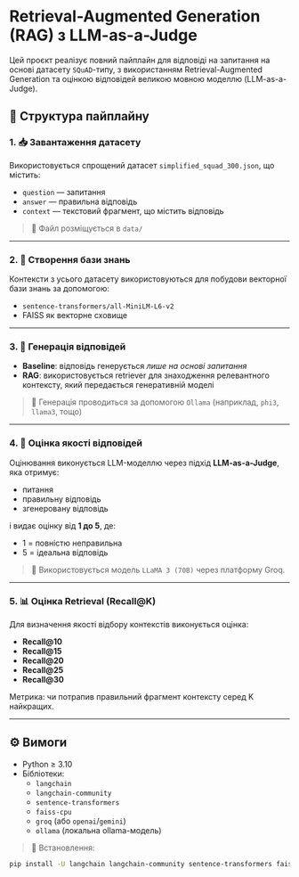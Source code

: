 # Retrieval-Augmented Generation (RAG) з LLM-as-a-Judge

Цей проєкт реалізує повний пайплайн для відповіді на запитання на основі датасету `SQuAD`-типу, з використанням Retrieval-Augmented Generation та оцінкою відповідей великою мовною моделлю (LLM-as-a-Judge).

## 🧩 Структура пайплайну

### 1. 📥 Завантаження датасету
Використовується спрощений датасет `simplified_squad_300.json`, що містить:
- `question` — запитання
- `answer` — правильна відповідь
- `context` — текстовий фрагмент, що містить відповідь

> 🔸 Файл розміщується в `data/`

---

### 2. 🧠 Створення бази знань
Контексти з усього датасету використовуються для побудови векторної бази знань за допомогою:
- `sentence-transformers/all-MiniLM-L6-v2`
- FAISS як векторне сховище

---

### 3. 💬 Генерація відповідей

- **Baseline**: відповідь генерується *лише на основі запитання*
- **RAG**: використовується retriever для знаходження релевантного контексту, який передається генеративній моделі

> 🔸 Генерація проводиться за допомогою `Ollama` (наприклад, `phi3`, `llama3`, тощо)

---

### 4. 🧪 Оцінка якості відповідей

Оцінювання виконується LLM-моделлю через підхід **LLM-as-a-Judge**, яка отримує:
- питання
- правильну відповідь
- згенеровану відповідь

і видає оцінку від **1 до 5**, де:
- 1 = повністю неправильна
- 5 = ідеальна відповідь

> 🔸 Використовується модель `LLaMA 3 (70B)` через платформу Groq.

---

### 5. 📊 Оцінка Retrieval (Recall@K)

Для визначення якості відбору контекстів виконується оцінка:
- **Recall@10**
- **Recall@15**
- **Recall@20**
- **Recall@25**
- **Recall@30**

Метрика: чи потрапив правильний фрагмент контексту серед K найкращих.

---

## ⚙️ Вимоги

- Python ≥ 3.10
- Бібліотеки:
  - `langchain`
  - `langchain-community`
  - `sentence-transformers`
  - `faiss-cpu`
  - `groq` (або `openai`/`gemini`)
  - `ollama` (локальна ollama-модель)

> 🔸 Встановлення:
```bash
pip install -U langchain langchain-community sentence-transformers faiss-cpu groq ollama